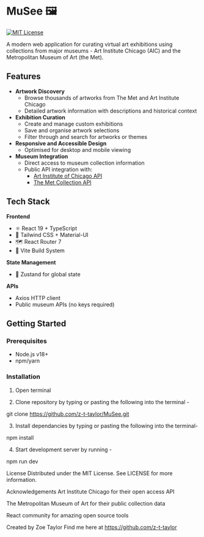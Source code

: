 # MuSee 🖼️

[![MIT License](https://img.shields.io/badge/License-MIT-blue.svg)](https://opensource.org/licenses/MIT)

A modern web application for curating virtual art exhibitions using collections from major museums - Art Institute Chicago (AIC) and the Metropolitan Museum of Art (the Met).

## Features

- **Artwork Discovery**
  - Browse thousands of artworks from The Met and Art Institute Chicago
  - Detailed artwork information with descriptions and historical context
- **Exhibition Curation**
  - Create and manage custom exhibitions
  - Save and organise artwork selections
  - Filter through and search for artworks or themes
- **Responsive and Accessible Design**
  - Optimised for desktop and mobile viewing
- **Museum Integration**
  - Direct access to museum collection information
  - Public API integration with:
    - [Art Institute of Chicago API](https://www.artic.edu/open-access)
    - [The Met Collection API](https://metmuseum.github.io)

## Tech Stack

**Frontend**

- ⚛️ React 19 + TypeScript
- 🎨 Tailwind CSS + Material-UI
- 🗺️ React Router 7
- 🚀 Vite Build System

**State Management**

- 🐻 Zustand for global state

**APIs**

- Axios HTTP client
- Public museum APIs (no keys required)

## Getting Started

### Prerequisites

- Node.js v18+
- npm/yarn

### Installation

1. Open terminal

2. Clone repository by typing or pasting the following into the terminal -

git clone https://github.com/z-t-taylor/MuSee.git

3. Install dependancies by typing or pasting the following into the terminal-

npm install

4. Start development server by running -

npm run dev

License
Distributed under the MIT License. See LICENSE for more information.

Acknowledgements
Art Institute Chicago for their open access API

The Metropolitan Museum of Art for their public collection data

React community for amazing open source tools

Created by Zoe Taylor
Find me here at <a>https://github.com/z-t-taylor<a/>
